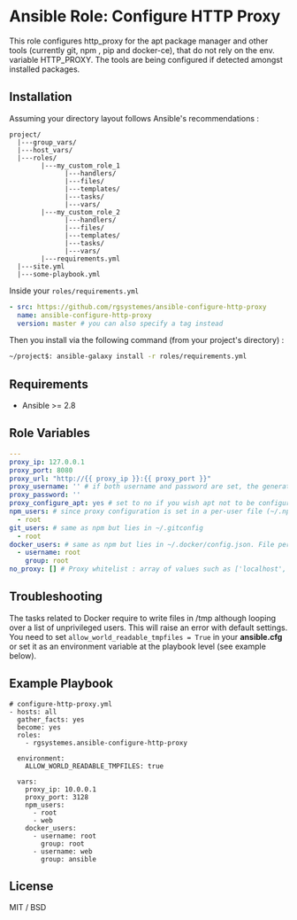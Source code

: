 # Ansible Role: Configure HTTP Proxy

This role configures http_proxy for the apt package manager and other tools (currently git, npm , pip and docker-ce), that do not rely on the env. variable HTTP_PROXY.
The tools are being configured if detected amongst installed packages.

## Installation

Assuming your directory layout follows Ansible's recommendations :
    
    project/
      |---group_vars/
      |---host_vars/
      |---roles/
            |---my_custom_role_1
                  |---handlers/
                  |---files/
                  |---templates/
                  |---tasks/
                  |---vars/
            |---my_custom_role_2
                  |---handlers/
                  |---files/
                  |---templates/
                  |---tasks/
                  |---vars/
            |---requirements.yml 
      |---site.yml
      |---some-playbook.yml

Inside your `roles/requirements.yml`

```yml
- src: https://github.com/rgsystemes/ansible-configure-http-proxy
  name: ansible-configure-http-proxy
  version: master # you can also specify a tag instead
```

Then you install via the following command (from your project's directory) : 
```bash
~/project$: ansible-galaxy install -r roles/requirements.yml
```

## Requirements

- Ansible >= 2.8

## Role Variables

```yml
---
proxy_ip: 127.0.0.1
proxy_port: 8080
proxy_url: "http://{{ proxy_ip }}:{{ proxy_port }}"
proxy_username: '' # if both username and password are set, the generated proxy_url variable will include them as follows : http://user:pass@host:port
proxy_password: ''
proxy_configure_apt: yes # set to no if you wish apt not to be configured by the role
npm_users: # since proxy configuration is set in a per-user file (~/.npmrc), the task needs to run for a list of users running npm commands on the host
  - root
git_users: # same as npm but lies in ~/.gitconfig
  - root
docker_users: # same as npm but lies in ~/.docker/config.json. File permissions must be set as it uses the template module
  - username: root
    group: root
no_proxy: [] # Proxy whitelist : array of values such as ['localhost', '192.168.0.0/16']
```

## Troubleshooting

The tasks related to Docker require to write files in /tmp although looping over a list of unprivileged users. This will raise an error with default settings. You need to set `allow_world_readable_tmpfiles = True` in your **ansible.cfg** or set it as an environment variable at the playbook level (see example below). 

## Example Playbook

    # configure-http-proxy.yml
    - hosts: all
      gather_facts: yes
      become: yes
      roles:
        - rgsystemes.ansible-configure-http-proxy

      environment:
        ALLOW_WORLD_READABLE_TMPFILES: true

      vars:
        proxy_ip: 10.0.0.1
        proxy_port: 3128
        npm_users:
          - root
          - web
        docker_users:
          - username: root
            group: root
          - username: web
            group: ansible

License
-------

MIT / BSD